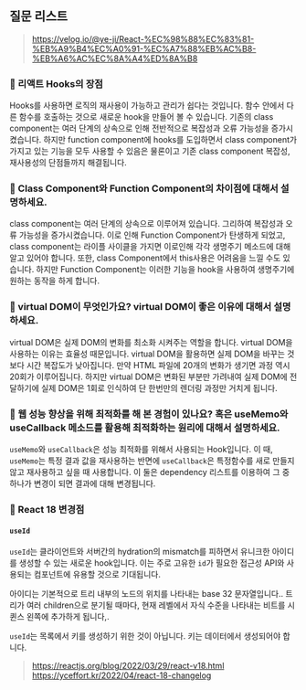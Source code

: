 ## 질문 리스트

> https://velog.io/@ye-ji/React-%EC%98%88%EC%83%81-%EB%A9%B4%EC%A0%91-%EC%A7%88%EB%AC%B8-%EB%A6%AC%EC%8A%A4%ED%8A%B8

### 🎈 리액트 Hooks의 장점
Hooks를 사용하면 로직의 재사용이 가능하고 관리가 쉽다는 것입니다. 함수 안에서 다른 함수를 호출하는 것으로 새로운 hook을 만들어 볼 수 있습니다. 기존의 class component는 여러 단계의 상속으로 인해 전반적으로 복잡성과 오류 가능성을 증가시켰습니다. 하지만 function component에 hooks를 도입하면서 class component가 가지고 있는 기능을 모두 사용할 수 있음은 물론이고 기존 class component 복잡성, 재사용성의 단점들까지 해결됩니다.

### 🎈 Class Component와 Function Component의 차이점에 대해서 설명하세요.
class component는 여러 단계의 상속으로 이루어져 있습니다. 그리하여 복잡성과 오류 가능성을 증가시켰습니다. 이로 인해 Function Component가 탄생하게 되었고, class component는 라이플 사이클을 가지면 이로인해 각각 생명주기 메소드에 대해 알고 있어야 합니다. 또한, class Component에서 this사용은 어려움을 느낄 수도 있습니다. 하지만 Function Component는 이러한 기능을 hook을 사용하여 생명주기에 원하는 동작을 하게 합니다.

### 🎈 virtual DOM이 무엇인가요? virtual DOM이 좋은 이유에 대해서 설명하세요.
virtual DOM은 실제 DOM의 변화를 최소화 시켜주는 역할을 합니다. virtual DOM을 사용하는 이유는 효율성 때문입니다. virtual DOM을 활용하면 실제 DOM을 바꾸는 것보다 시간 복잡도가 낮아집니다. 만약 HTML 파일에 20개의 변화가 생기면 과정 역시 20회가 이루어집니다. 하지만 virtual DOM은 변화된 부분만 가려내여 실제 DOM에 전달하기에 실제 DOM은 1회로 인식하여 단 한번만의 렌더링 과정만 거치게 됩니다.

### 🎈 웹 성능 향상을 위해 최적화를 해 본 경험이 있나요? 혹은 useMemo와 useCallback 메소드를 활용해 최적화하는 원리에 대해서 설명하세요.
`useMemo`와 `useCallback`은 성능 최적화를 위해서 사용되는 Hook입니다. 이 때, `useMemo`는 특정 결과 값을 재사용하는 반면에 `useCallback`은 특정함수를 새로 만들지 않고 재사용하고 싶을 때 사용합니다. 이 둘은 dependency 리스트를 이용하여 그 중 하나가 변경이 되면 결과에 대해 변경됩니다.

### 🎈 React 18 변경점

#### `useId`
`useId`는 클라이언트와 서버간의 hydration의 mismatch를 피하면서 유니크한 아이디를 생성할 수 있는 새로운 hook입니다. 이는 주로 고유한 `id`가 필요한 접근성 API와 사용되는 컴포넌트에 유용할 것으로 기대됩니다.   

아이디는 기본적으로 트리 내부의 노드의 위치를 나타내는 base 32 문자열입니다.. 트리가 여러 children으로 분기될 때마다, 현재 레벨에서 자식 수준을 나타내는 비트를 시퀸스 왼쪽에 추가하게 됩니다,.   

`useId`는 목록에서 키를 생성하기 위한 것이 아닙니다. 키는 데이터에서 생성되어야 합니다.   

> https://reactjs.org/blog/2022/03/29/react-v18.html   
> https://yceffort.kr/2022/04/react-18-changelog
